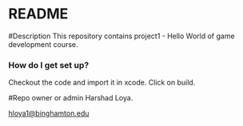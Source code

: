 # README #

#Description
This repository contains project1 - Hello World of game development course.

### How do I get set up? ###

Checkout the code and import it in xcode.
Click on build.

#Repo owner or admin
Harshad Loya.


hloya1@binghamton.edu